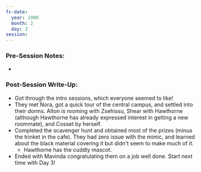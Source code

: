 ```yaml
---
fc-date:
  year: 1000
  month: 2
  day: 3
session:
---
```


### Pre-Session Notes:
* 


### Post-Session Write-Up:
- Got through the intro sessions, which everyone seemed to like!
- They met Nora, got a quick tour of the central campus, and settled into their dorms. Alton is rooming with Zsehissu, Shear with Hawthorne (although Hawthorne has already expressed interest in getting a new roommate), and Cosset by herself.
- Completed the scavenger hunt and obtained most of the prizes (minus the trinket in the cafe). They had zero issue with the mimic, and learned about the black material covering it but didn't seem to make much of it.
	- Hawthorne has the cuddly mascot.
- Ended with Mavinda congratulating them on a job well done. Start next time with Day 3!
